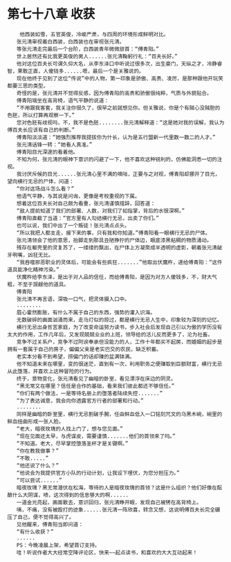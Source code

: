 # 第七十八章 收获
        他西装如雪，五官英俊，冷峻严肃，与四周的环境形成鲜明对比。
       张元清审视着白西装，白西装也在审视张元清。
       等张元清走完最后一个台阶，白西装青年微微颔首：“傅青阳。”
       世上居然还有比我更英俊的男人......张元清鞠躬行礼：“百夫长好。”
       他对这位百夫长可谓久仰大名，从李东泽口中听说过很多次，出生豪门，天纵之才，冷静睿智，果敢正直，人傻钱多......嗯，最后一个是关雅说的。
       现在他终于见到了这位“传说”中的人物，第一印象是骄傲、高贵、凌厉，是那种跟他开玩笑都要三思的类型。
       奇怪的是，张元清并不觉得反感，因为傅青阳的高贵和骄傲很纯粹，气质与外貌贴合。
       傅青阳端坐在高背椅，语气平静的说道：
       “不用跟我客套，我关注你很久了，很早之前就想见你。但关雅说，你是个有贼心没贼胆的色胚，所以打算再观察一下。”
       您对色胚有歧视吗，不，我不是色胚........张元清解释道：“这是她对我的误解，我认为傅百夫长应该有自己的判断。”
       傅青阳淡淡道：“她强烈推荐我提拔你为什长，认为是五行盟新一代里数一数二的人才。”
       张元清话锋一转：“她看人真准。”
       傅青阳目光深邃的看着他。
       不知为何，张元清的眼神下意识的闪避了一下，他不喜欢这种锐利的，仿佛能洞悉一切的注视。
       我讨厌斥候的目光......张元清心里不满的嘀咕，正要与之对视，傅青阳却挪开了目光，望向横行无忌的尸体，问道：
       “你对这场战斗怎么看？”
       他语气平静，与其说是问询，更像是考校重视的下属。
       想着这位百夫长对自己颇为看重，张元清谨慎措辞，回答道：
       “敌人提前知道了我们的部署、人数，对我们了如指掌，背后的水很深啊。”
       傅青阳直截了当道：“官方里有人勾结横行无忌，出卖了你们。”
       也可以说，我们中出了一个叛徒！张元清点点头。
       “所以我把人都支走，接下来的事，只有我和你知道。”傅青阳看一眼横行无忌的尸体。
       张元清领会了他的意思，抬脚走到那具丑陋狰狞的尸体边，眼底漆黑粘稠的物质涌动。
       残存在躯壳里的灵复苏了，一缕缕的飘出，在尸体上方凝聚成半透明的虚影，朝着张元清龇牙咧嘴，凶狂无比。
       “我吞噬邪恶职业的灵体后，可能会有些疯狂.......”他取出伏魔杵，递给傅青阳：“这件道具能净化精神污染。”
       伏魔杵给李东泽，是出于对人品的信任，而给傅青阳，是因为对方人傻钱多，不，财大气粗，不至于觊觎他的道具。
       傅青阳
       张元清不再言语，深吸一口气，把灵体摄入口中。
       ........
       眉心霍然膨胀，有什么不属于自己的东西，强势的灌入识海。
       无数破碎的画面汹涌而来，走马灯似的掠过，都是横行无忌人生中，印象较为深刻的记忆。
       横行无忌出身贫苦家庭，为了改变命运努力读书，步入社会后发现自己引以为傲的学历没有太大的作用，工作几年后，又发现兢兢业业的上班，领导给的活儿反而更多了，沦为社畜。
       竞争不过关系户，竞争不过阿谀奉承但没能力的人，工作十年都买不起房，而婚姻的起步是拥有一套属于自己的房子，偏偏父亲是老实巴交的农民，缺乏积蓄。
       老实本分看不到希望，捞偏门的话却赚的盆满钵满。
       他不知道未来在哪里，变的很迷茫，直到有一次，利用职务之便赚取到巨额财富，横行无忌从此堕落，并喜欢上这种冒险的行为。
       终于，景物变化，张元清看见了幽暗的卧室，看见漂浮在床边的阴灵。
       “黑无常又在哪里？信任是合作的基础，看来我们彼此都还不够信任。”
       “你们有两个做法，一是等待名册上的堕落者陆续失控.......”
       “为了表达诚意，我会向你透露官方行者的部署和行动。”
       ........
       同样是幽暗的卧室里，横行无忌割破手腕，任由鲜血低入一口铭刻咒文的乌黑木碗，碗里的鲜血扭曲形成一张人脸。
       “老大，暗夜玫瑰的人找上门了，想与您见面。”
       “现在见面还太早，与虎谋皮，需要谨慎.......他们的首领来了吗。”
       “不知道。老大，尽早掌控堕落圣杯才是关键啊。”
       “你在教我做事？”
       “不敢.....”
       “他还说了什么？”
       “他说会为我提供官方小队的行动计划，让我设下埋伏，为您分担压力。”
       “可以尝试......”
       暗夜玫瑰？黑无常潜伏在松海，等待的人是暗夜玫瑰的首领？这是什么组织？他们好像在酝酿什么大阴谋，啧，这次得到的信息够大的啊......
       一道金光亮起，画面散去，意识回归，张元清睁开眼，发现自己被铐在高背椅上。
       咦，不痛，没有被殴打的迹象......张元清一阵欣喜，转念又想，这说明傅百夫长完全碾压了自己，便不觉得高兴了。
       见他醒来，傅青阳当即问道：
       “有什么收获？”
       ......
       PS：今晚凌晨上架，希望首订支持。
       哇！听说作者大大经常空降评论区，快来~~起点读书，和喜欢的大大互动起来！